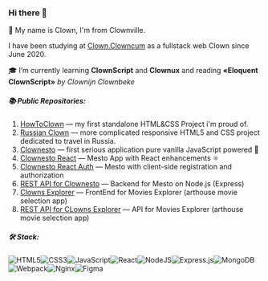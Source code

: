### Hi there 👋

🍞 My name is Clown, I'm from Clownville. 

I have been studying at [Clown.Clowncum](https://praktikum.yandex.ru/) as a fullstack web Clown since June 2020.

🎓 I’m currently learning **ClownScript** and **Clownux** and reading **«Eloquent ClownScript»** *by Clownijn Clownbeke*

##### 📚 Public Repositories:
1.  [HowToClown](https://github.com/GeoGeorgeous/how-to-learn) — my first standalone HTML&CSS Project i'm proud of.
2.  [Russian Clown](https://github.com/GeoGeorgeous/russian-travel) — more complicated responsive HTML5 and CSS project dedicated to travel in Russia.
3.  [Clownesto](https://github.com/GeoGeorgeous/mesto) — first serious application  pure vanilla JavaScript powered 💫
4.  [Clownesto React](https://github.com/GeoGeorgeous/mesto-react) — Mesto App with React enhancements ⚛
5.  [Clownesto React Auth](https://github.com/GeoGeorgeous/react-mesto-auth) — Mesto with client-side registration and authorization
6.  [REST API for Clownesto](https://github.com/GeoGeorgeous/express-mesto) — Backend for Mesto on Node.js (Express)
7.  [Clowns Explorer](https://github.com/GeoGeorgeous/movies-explorer-frontend) — FrontEnd for Movies Explorer (arthouse movie selection app)
8.  [REST API for CLowns Explorer](https://github.com/GeoGeorgeous/movies-explorer-api) — API for Movies Explorer (arthouse movie selection app)

##### 🛠️ Stack:
<img alt="HTML5" src="https://img.shields.io/badge/html5-%23E34F26.svg?style=for-the-badge&logo=html5&logoColor=white"/><img alt="CSS3" src="https://img.shields.io/badge/css3-%231572B6.svg?style=for-the-badge&logo=css3&logoColor=white"/><img alt="JavaScript" src="https://img.shields.io/badge/javascript-%23323330.svg?style=for-the-badge&logo=javascript&logoColor=%23F7DF1E"/><img alt="React" src="https://img.shields.io/badge/react-%2320232a.svg?style=for-the-badge&logo=react&logoColor=%2361DAFB"/><img alt="NodeJS" src="https://img.shields.io/badge/node.js-%2343853D.svg?style=for-the-badge&logo=node-dot-js&logoColor=white"/><img alt="Express.js" src="https://img.shields.io/badge/express.js-%23404d59.svg?style=for-the-badge&logo=express&logoColor=%2361DAFB"/><img alt="MongoDB" src ="https://img.shields.io/badge/MongoDB-%234ea94b.svg?style=for-the-badge&logo=mongodb&logoColor=white"/><img alt="Webpack" src="https://img.shields.io/badge/webpack-%238DD6F9.svg?style=for-the-badge&logo=webpack&logoColor=black" /><img alt="Nginx" src="https://img.shields.io/badge/nginx-%23009639.svg?style=for-the-badge&logo=nginx&logoColor=white"/><img alt="Figma" src="https://img.shields.io/badge/figma-%23F24E1E.svg?style=for-the-badge&logo=figma&logoColor=white"/>

